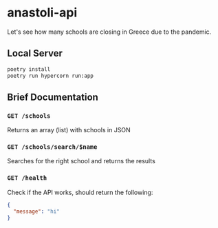 # anastoli-api

Let's see how many schools are closing in Greece due to the pandemic.

## Local Server

```sh
poetry install
poetry run hypercorn run:app
```

## Brief Documentation

### `GET /schools`

Returns an array (list) with schools in JSON

### `GET /schools/search/$name`

Searches for the right school and returns the results

### `GET /health`

Check if the API works, should return the following:

```json
{
  "message": "hi"
}
```
